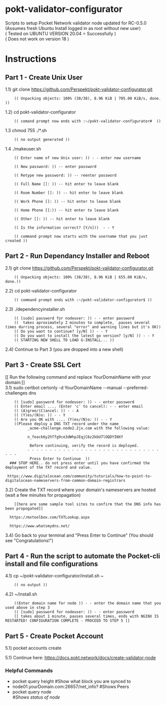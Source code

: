 # pokt-validator-configurator
Scripts to setup Pocket Network validator node updated for RC-0.5.0  
(Assumes fresh Ubuntu Install logged in as root without new user)  
( Tested on UBUNTU VERSION 20.04 = Successfully )  
( Does not work on version 18 )  

# Instructions
## Part 1 - Create Unix User
1.1) git clone https://github.com/Perspekt/pokt-validator-configurator.git

        (( Unpacking objects: 100% (38/38), 8.96 KiB | 705.00 KiB/s, done. ))

1.2) cd pokt-validator-configurator

        (( comand prompt now ends with :~/pokt-validator-configurator#  ))

1.3 chmod 755 ./*.sh

        (( no output generated ))

1.4 ./makeuser.sh

        (( Enter name of new Unix user: )) - - enter new username
        
        (( New password: )) -- enter password

        (( Retype new password: )) -- reenter password

        (( Full Name []: )) -- hit enter to leave blank

        (( Room Number []: )) -- hit enter to leave blank

        (( Work Phone []: )) -- hit enter to leave blank

        (( Home Phone []:)) -- hit enter to leave blank

        (( Other []: )) -- hit enter to leave blank

        (( Is the information correct? [Y/n]))  - - Y

        (( command prompt now starts with the username that you just created ))


## Part 2 - Run Dependancy Installer and Reboot
2.1) git clone https://github.com/Perspekt/pokt-validator-configurator.git

        (( Unpacking objects: 100% (38/38), 8.96 KiB | 655.00 KiB/s, done.))
        
2.2) cd pokt-validator-configurator

        (( command prompt ends with :~/pokt-validator-configurator$ ))
        
2.3) ./dependencyinstaller.sh

        (( [sudo] password for nodeuser: )) - - enter password
        ((  takes aproximately 2 minutes to complete,  pauses several times durring process, several "error" and warning lines but it's OK))
        (( Do you want to continue? [y/N] )) - - Y
        (( Do you want to install the latest go version? [y/N] )) - - Y
        (( STARTING NEW SHELL TO LOAD G-INSTALL... ))

2.4) Continue to Part 3 (you are dropped into a new shell)

## Part 3 - Create SSL Cert
   [[ Run the following command and replace YourDomainName with your domain:]]  
3.1) sudo certbot certonly -d  YourDomainName --manual --preferred-challenges dns 

        (( [sudo] password for nodeuser: )) - - enter password
        (( Enter email .... (Enter 'c' to cancel): - - enter email
        (( (A)gree/(C)ancel: )) - - A
        (( (Y)es/(N)o: )) - - Y
        (( Are you OK with .... (Y)es/(N)o: )) - - Y
        ((Please deploy a DNS TXT record under the name
              _acme-challenge.node2.2jx.com with the following value:

              n_feack6y2hTfg9ce3dWhpJEqjC6z2kbU7lOQDYINXY

               Before continuing, verify the record is deployed.
              - - - - - - - - - - - - - - - - - - - - - - - - - - - - - - - - -
               Press Enter to Continue  ))
      ### STOP HERE.. do not press enter until you have confirmed the deployment of the TXT record and value.
      
     https://www.digitalocean.com/community/tutorials/how-to-point-to-digitalocean-nameservers-from-common-domain-registrars
      
3.2) Create the TXT record where your domain's nameservers are hosted (wait a few minuites for propagation)

        [[here are some sample tool sites to confirm that the DNS info has been propogated]]
        
      https://mxtoolbox.com/TXTLookup.aspx
      
      https://www.whatsmydns.net/

3.4) Go back to your terminal and "Press Enter to Continue" (You should see "Congratulations!")

## Part 4 - Run the script to automate the Pocket-cli install and file configurations
4.1) cp ~/pokt-validator-configurator/install.sh ~

        (( no output ))
4.2) ~/install.sh

        ((Enter domain name for node )) - - enter the domain name that you used above in step 3
        (( [sudo] password for nodeuser: )) - - enter password
        [[ takes about 1 minute, pauses several times, ends with NGINX IS RESTARTED! CONFIGURATION COMPLETE - PROCEED TO STEP 5 ]]


## Part 5 - Create Pocket Account
5.1) pocket accounts create

5.1) Continue here: https://docs.pokt.network/docs/create-validator-node

### Helpful Commands
- pocket query height           #Show what block you are synced to
- node01.yourDomain.com:26657/net_info?         #Shows Peers
- pocket query node <address>   #Shows status of node
